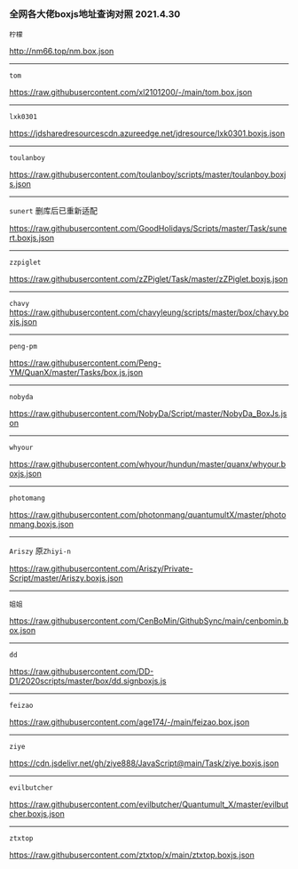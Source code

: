 ### 全网各大佬boxjs地址查询对照 2021.4.30

`柠檬`

http://nm66.top/nm.box.json

----------

`tom`

https://raw.githubusercontent.com/xl2101200/-/main/tom.box.json

-----------

`lxk0301`

https://jdsharedresourcescdn.azureedge.net/jdresource/lxk0301.boxjs.json

-------
`toulanboy`

https://raw.githubusercontent.com/toulanboy/scripts/master/toulanboy.boxjs.json

------------
`sunert` 删库后已重新适配

https://raw.githubusercontent.com/GoodHolidays/Scripts/master/Task/sunert.boxjs.json

-----------
`zzpiglet`

https://raw.githubusercontent.com/zZPiglet/Task/master/zZPiglet.boxjs.json

-----------

`chavy`
https://raw.githubusercontent.com/chavyleung/scripts/master/box/chavy.boxjs.json

---------

`peng-pm`

https://raw.githubusercontent.com/Peng-YM/QuanX/master/Tasks/box.js.json

-----------

`nobyda`

https://raw.githubusercontent.com/NobyDa/Script/master/NobyDa_BoxJs.json

-----------
`whyour`

https://raw.githubusercontent.com/whyour/hundun/master/quanx/whyour.boxjs.json

-----------

`photomang`

https://raw.githubusercontent.com/photonmang/quantumultX/master/photonmang.boxjs.json

---------
`Ariszy` 原`Zhiyi-n`

https://raw.githubusercontent.com/Ariszy/Private-Script/master/Ariszy.boxjs.json

-----------
`姐姐`

https://raw.githubusercontent.com/CenBoMin/GithubSync/main/cenbomin.box.json

------
`dd`

https://raw.githubusercontent.com/DD-D1/2020scripts/master/box/dd.signboxjs.js

------------
`feizao`

https://raw.githubusercontent.com/age174/-/main/feizao.box.json

--------
`ziye`

https://cdn.jsdelivr.net/gh/ziye888/JavaScript@main/Task/ziye.boxjs.json

-----------
`evilbutcher`

https://raw.githubusercontent.com/evilbutcher/Quantumult_X/master/evilbutcher.boxjs.json

-------
`ztxtop`

https://raw.githubusercontent.com/ztxtop/x/main/ztxtop.boxjs.json
